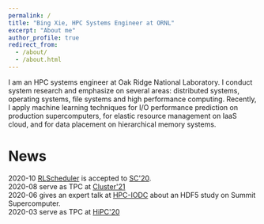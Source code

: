 ```yaml
---
permalink: /
title: "Bing Xie, HPC Systems Engineer at ORNL"
excerpt: "About me"
author_profile: true
redirect_from: 
  - /about/
  - /about.html
---
```


I am an HPC systems engineer at Oak Ridge National Laboratory. I conduct system research and emphasize on several areas: distributed systems, operating systems, file systems and high performance computing. Recently, I apply machine learning techniques for I/O performance prediction on production supercomputers, for elastic resource management on IaaS cloud, and for data placement on hierarchical memory systems.

News
======
2020-10 [RLScheduler](https://xiexbing.github.io/publication/2020-11-rlscheduler-sc20) is accepted to [SC'20](https://sc20.supercomputing.org/).
<br>2020-08 serve as TPC at [Cluster'21](https://clustercomp.org/2021/program/)
<br>2020-06 gives an expert talk at [HPC-IODC](https://hps.vi4io.org/events/2020/iodc) about an HDF5 study on Summit Supercomputer. 
<br>2020-03 serve as TPC at [HiPC'20](https://hipc.org/)
